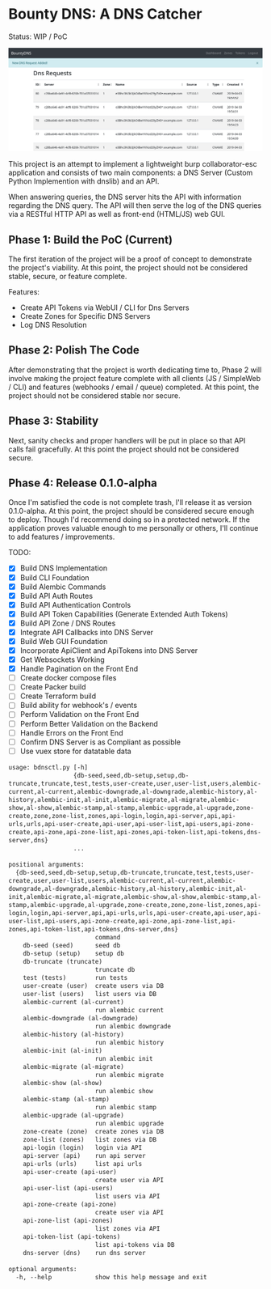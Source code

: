 # Bounty DNS: A DNS Catcher

Status: WIP / PoC

![Screenshot](screenshots/screenshot-dns-requests.png)

This project is an attempt to implement a lightweight burp collaborator-esc application and consists of two main components: a DNS Server (Custom Python Implemention with dnslib) and an API.

When answering queries, the DNS server hits the API with information regarding the DNS query. The API will then serve the log of the DNS queries via a RESTful HTTP API as well as front-end (HTML/JS) web GUI.

## Phase 1: Build the PoC (Current)

The first iteration of the project will be a proof of concept to demonstrate the project's viability. At this point, the project should not be considered stable, secure, or feature complete.

Features:
- Create API Tokens via WebUI / CLI for Dns Servers
- Create Zones for Specific DNS Servers
- Log DNS Resolution

## Phase 2: Polish The Code

After demonstrating that the project is worth dedicating time to, Phase 2 will involve making the project feature complete with all clients (JS / SimpleWeb / CLI) and features (webhooks / email / queue) completed. At this point, the project should not be considered stable nor secure.

## Phase 3: Stability

Next, sanity checks and proper handlers will be put in place so that API calls fail gracefully. At this point the project should not be considered secure.

## Phase 4: Release 0.1.0-alpha

Once I'm satisfied the code is not complete trash, I'll release it as version 0.1.0-alpha. At this point, the project should be considered secure enough to deploy. Though I'd recommend doing so in a protected network. If the application proves valuable enough to me personally or others, I'll continue to add features / improvements.

TODO:

- [x] Build DNS Implementation
- [x] Build CLI Foundation
- [x] Build Alembic Commands
- [x] Build API Auth Routes
- [x] Build API Authentication Controls
- [x] Build API Token Capabilities (Generate Extended Auth Tokens)
- [x] Build API Zone / DNS Routes
- [x] Integrate API Callbacks into DNS Server
- [x] Build Web GUI Foundation
- [x] Incorporate ApiClient and ApiTokens into DNS Server
- [x] Get Websockets Working
- [x] Handle Pagination on the Front End
- [ ] Create docker compose files
- [ ] Create Packer build
- [ ] Create Terraform build
- [ ] Build ability for webhook's / events
- [ ] Perform Validation on the Front End
- [ ] Perform Better Validation on the Backend
- [ ] Handle Errors on the Front End
- [ ] Confirm DNS Server is as Compliant as possible
- [ ] Use vuex store for datatable data

```
usage: bdnsctl.py [-h]
                  {db-seed,seed,db-setup,setup,db-truncate,truncate,test,tests,user-create,user,user-list,users,alembic-current,al-current,alembic-downgrade,al-downgrade,alembic-history,al-history,alembic-init,al-init,alembic-migrate,al-migrate,alembic-show,al-show,alembic-stamp,al-stamp,alembic-upgrade,al-upgrade,zone-create,zone,zone-list,zones,api-login,login,api-server,api,api-urls,urls,api-user-create,api-user,api-user-list,api-users,api-zone-create,api-zone,api-zone-list,api-zones,api-token-list,api-tokens,dns-server,dns}
                  ...

positional arguments:
  {db-seed,seed,db-setup,setup,db-truncate,truncate,test,tests,user-create,user,user-list,users,alembic-current,al-current,alembic-downgrade,al-downgrade,alembic-history,al-history,alembic-init,al-init,alembic-migrate,al-migrate,alembic-show,al-show,alembic-stamp,al-stamp,alembic-upgrade,al-upgrade,zone-create,zone,zone-list,zones,api-login,login,api-server,api,api-urls,urls,api-user-create,api-user,api-user-list,api-users,api-zone-create,api-zone,api-zone-list,api-zones,api-token-list,api-tokens,dns-server,dns}
                        command
    db-seed (seed)      seed db
    db-setup (setup)    setup db
    db-truncate (truncate)
                        truncate db
    test (tests)        run tests
    user-create (user)  create users via DB
    user-list (users)   list users via DB
    alembic-current (al-current)
                        run alembic current
    alembic-downgrade (al-downgrade)
                        run alembic downgrade
    alembic-history (al-history)
                        run alembic history
    alembic-init (al-init)
                        run alembic init
    alembic-migrate (al-migrate)
                        run alembic migrate
    alembic-show (al-show)
                        run alembic show
    alembic-stamp (al-stamp)
                        run alembic stamp
    alembic-upgrade (al-upgrade)
                        run alembic upgrade
    zone-create (zone)  create zones via DB
    zone-list (zones)   list zones via DB
    api-login (login)   login via API
    api-server (api)    run api server
    api-urls (urls)     list api urls
    api-user-create (api-user)
                        create user via API
    api-user-list (api-users)
                        list users via API
    api-zone-create (api-zone)
                        create user via API
    api-zone-list (api-zones)
                        list zones via API
    api-token-list (api-tokens)
                        list api-tokens via DB
    dns-server (dns)    run dns server

optional arguments:
  -h, --help            show this help message and exit

```
